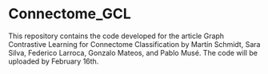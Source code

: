# Connectome_GCL

This repository contains the code developed for the article Graph Contrastive Learning for Connectome Classification by Martín Schmidt, Sara Silva, Federico Larroca, Gonzalo Mateos, and Pablo Musé. The code will be uploaded by February 16th.
